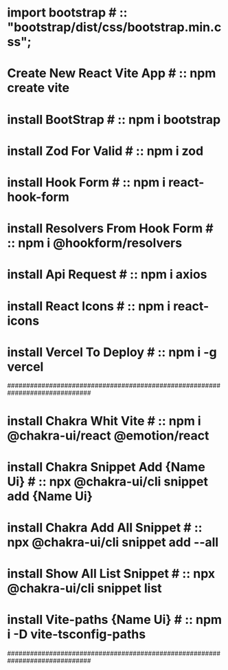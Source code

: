 # import bootstrap # :: "bootstrap/dist/css/bootstrap.min.css";

# Create New React Vite App # :: npm create vite

# install BootStrap # :: npm i bootstrap

# install Zod For Valid # :: npm i zod

# install Hook Form # :: npm i react-hook-form

# install Resolvers From Hook Form # :: npm i @hookform/resolvers

# install Api Request # :: npm i axios

# install React Icons # :: npm i react-icons

# install Vercel To Deploy # :: npm i -g vercel

##############################################################################

# install Chakra Whit Vite # :: npm i @chakra-ui/react @emotion/react

# install Chakra Snippet Add {Name Ui} # :: npx @chakra-ui/cli snippet add {Name Ui}

# install Chakra Add All Snippet # :: npx @chakra-ui/cli snippet add --all

# install Show All List Snippet # :: npx @chakra-ui/cli snippet list

# install Vite-paths {Name Ui} # :: npm i -D vite-tsconfig-paths

##############################################################################
